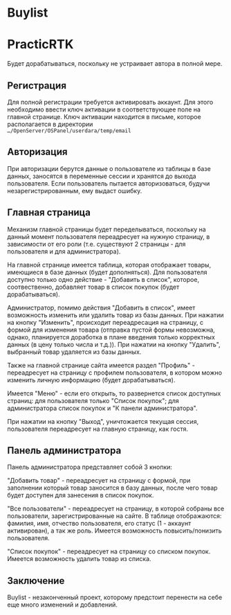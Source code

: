 # Buylist
PracticRTK
=================
Будет дорабатываться, поскольку не устраивает автора в полной мере.

Регистрация
-----------
Для полной регистрации требуется активировать аккаунт. Для этого необходимо ввести ключ активации в соответствующее поле на главной странице. Ключ активации находится в письме, которое располагается в директории  
`…/OpenServer/OSPanel/userdara/temp/email`

Авторизация
-----------
При авторизации берутся данные о пользователе из таблицы в базе данных, заносятся в переменные сессии и хранятся до выхода пользователя. Если пользователь пытается авторизоваться, будучи незарегистрированным, ему выдаст ошибку.

Главная страница
-----------
Механизм главной страницы будет переделываться, поскольку на данный момент пользователя переадресует на нужную страницу, в зависимости от его роли (т.е. существуют 2 страницы - для пользователя и для администратора). 

На главной странице имеется таблица, которая отображает товары, имеющиеся в базе данных (будет дополняться). Для пользователя доступно только одно действие - "Добавить в список", которое, соотвественно, добавляет товар в список покупок (будет дорабатываться).

Администратор, помимо действия "Добавить в список", имеет возможность изменить или удалить товар из базы данных. При нажатии на кнопку "Изменить", происходит переадресация на страницу, с формой для изменения товара (отправка пустой формы невозможна, однако, планируется доработка в плане введения только корректных данных (в цену только числа и т.д.)). При нажатии на кнопку "Удалить", выбранный товар удаляется из базы данных.

Также на главной странице сайта имеется раздел "Профиль" - переадресует на страницу с профилем пользователя, в котором можно изменить личную информацию (будет дорабатываться). 

Имеется "Меню" - если его открыть, то развернется список доступных страниц: для пользователя только "Список покупок"; для администратора список покупок и "К панели администратора".

При нажатии на кнопку "Выход", уничтожается текущая сессия, пользователя переадресует на главную страницу, как гостя. 

Панель администратора
-----------
Панель администратора представляет собой 3 кнопки:

"Добавить товар" - переадресует на страницу с формой, при заполнении который товар заносится в базу данных, после чего товар будет доступен для занесения в список покупок.

"Все пользователи" - переадресует на страницу, в которой собраны все пользователи, зарегистрированные на сайте. В таблице отображаются: фамилия, имя, отчество пользователя, его статус (1 - аккаунт активирован), а так же роль. Имеется возможность повысить/понизить пользователя.

"Список покупок" - переадресует на страницу со списком покупок. Имеется возможность удалить товар из списка.

Заключение
-----------
Buylist - незаконченный проект, которому предстоит перенести на себе еще много изменений и добавлений. 